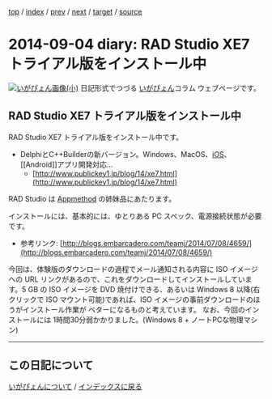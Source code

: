 [top](https://igapyon.github.io/diary/) 
 / [index](https://igapyon.github.io/diary/2014/index.html) 
 / [prev](https://igapyon.github.io/diary/2014/ig140914.html) 
 / [next](https://igapyon.github.io/diary/2014/ig140903.html) 
 / [target](https://igapyon.github.io/diary/2014/ig140904.html) 
 / [source](https://github.com/igapyon/diary/blob/gh-pages/2014/ig140904.html.src.md) 

2014-09-04 diary: RAD Studio XE7 トライアル版をインストール中
=====================================================================================================
[![いがぴょん画像(小)](https://igapyon.github.io/diary/images/iga200306s.jpg "いがぴょん")](https://igapyon.github.io/diary/memo/memoigapyon.html) 日記形式でつづる [いがぴょん](https://igapyon.github.io/diary/memo/memoigapyon.html)コラム ウェブページです。

## RAD Studio XE7 トライアル版をインストール中

RAD Studio XE7 トライアル版をインストール中です。

* DelphiとC++Builderの新バージョン。Windows、MacOS、[iOS](http://www.apple.com/jp/ios/ios-10/)、[[Android]]アプリ開発対応...
  * [http://www.publickey1.jp/blog/14/xe7.html](http://www.publickey1.jp/blog/14/xe7.html)

RAD Studio は [Appmethod](https://ja.wikipedia.org/wiki/Appmethod) の姉妹品にあたります。

インストールには、基本的には、ゆとりある PC スペック、電源接続状態が必要です。

* 参考リンク: [http://blogs.embarcadero.com/teamj/2014/07/08/4659/](http://blogs.embarcadero.com/teamj/2014/07/08/4659/)


今回は、体験版のダウンロードの過程でメール通知される内容に ISO イメージへの URL リンクがあるので、これをダウンロードしてインストールしています。5 GB の ISO イメージを DVD 焼付けできる、あるいは Windows 8 以降(右クリックで ISO マウント可能)であれば、ISO イメージの事前ダウンロードのほうがインストール作業が ベターになるものと考えています。
なお、今回のインストールには 1時間30分弱かかりました。(Windows 8 + ノートPCな物理マシン)

----------------------------------------------------------------------------------------------------

## この日記について
[いがぴょんについて](https://igapyon.github.io/diary/memo/memoigapyon.html) / [インデックスに戻る](https://igapyon.github.io/diary/idxall.html)
